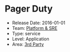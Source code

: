 # Pager Duty
* Release Date: 2016-01-01
* Team: [Platform & SRE](../teams/platform.md)
* Type: service
* Level: Application
* Area: [3rd Party](areas/3rd-party.png)
